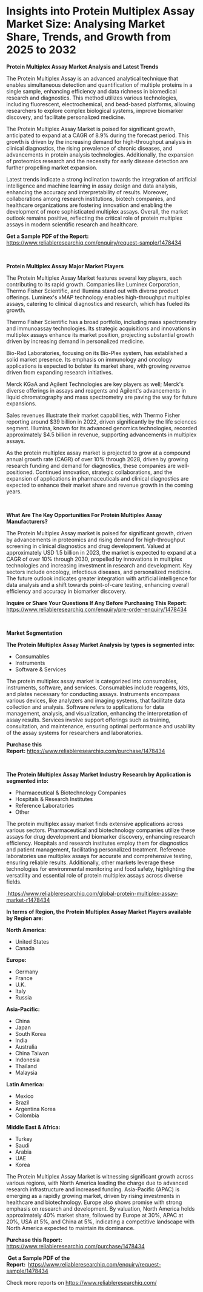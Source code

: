 <p><h1>Insights into Protein Multiplex Assay Market Size: Analysing Market Share, Trends, and Growth from 2025 to 2032</h1></p><p><strong>Protein Multiplex Assay Market Analysis and Latest Trends</strong></p>
<p><p>The Protein Multiplex Assay is an advanced analytical technique that enables simultaneous detection and quantification of multiple proteins in a single sample, enhancing efficiency and data richness in biomedical research and diagnostics. This method utilizes various technologies, including fluorescent, electrochemical, and bead-based platforms, allowing researchers to explore complex biological systems, improve biomarker discovery, and facilitate personalized medicine.</p><p>The Protein Multiplex Assay Market is poised for significant growth, anticipated to expand at a CAGR of 8.9% during the forecast period. This growth is driven by the increasing demand for high-throughput analysis in clinical diagnostics, the rising prevalence of chronic diseases, and advancements in protein analysis technologies. Additionally, the expansion of proteomics research and the necessity for early disease detection are further propelling market expansion.</p><p>Latest trends indicate a strong inclination towards the integration of artificial intelligence and machine learning in assay design and data analysis, enhancing the accuracy and interpretability of results. Moreover, collaborations among research institutions, biotech companies, and healthcare organizations are fostering innovation and enabling the development of more sophisticated multiplex assays. Overall, the market outlook remains positive, reflecting the critical role of protein multiplex assays in modern scientific research and healthcare.</p></p>
<p><strong>Get a Sample PDF of the Report:&nbsp;</strong> <a href="https://www.reliableresearchiq.com/enquiry/request-sample/1478434?utm_campaign=3006&utm_medium=2&utm_source=Github&utm_content=ia&utm_term=23032025&utm_id=protein-multiplex-assay">https://www.reliableresearchiq.com/enquiry/request-sample/1478434</a></p>
<p>&nbsp;</p>
<p><strong>Protein Multiplex Assay Major Market Players</strong></p>
<p><p>The Protein Multiplex Assay Market features several key players, each contributing to its rapid growth. Companies like Luminex Corporation, Thermo Fisher Scientific, and Illumina stand out with diverse product offerings. Luminex's xMAP technology enables high-throughput multiplex assays, catering to clinical diagnostics and research, which has fueled its growth.</p><p>Thermo Fisher Scientific has a broad portfolio, including mass spectrometry and immunoassay technologies. Its strategic acquisitions and innovations in multiplex assays enhance its market position, projecting substantial growth driven by increasing demand in personalized medicine.</p><p>Bio-Rad Laboratories, focusing on its Bio-Plex system, has established a solid market presence. Its emphasis on immunology and oncology applications is expected to bolster its market share, with growing revenue driven from expanding research initiatives.</p><p>Merck KGaA and Agilent Technologies are key players as well; Merck's diverse offerings in assays and reagents and Agilent's advancements in liquid chromatography and mass spectrometry are paving the way for future expansions.</p><p>Sales revenues illustrate their market capabilities, with Thermo Fisher reporting around $39 billion in 2022, driven significantly by the life sciences segment. Illumina, known for its advanced genomics technologies, recorded approximately $4.5 billion in revenue, supporting advancements in multiplex assays.</p><p>As the protein multiplex assay market is projected to grow at a compound annual growth rate (CAGR) of over 10% through 2028, driven by growing research funding and demand for diagnostics, these companies are well-positioned. Continued innovation, strategic collaborations, and the expansion of applications in pharmaceuticals and clinical diagnostics are expected to enhance their market share and revenue growth in the coming years.</p></p>
<p>&nbsp;</p>
<p><strong>What Are The Key Opportunities For Protein Multiplex Assay Manufacturers?</strong></p>
<p><p>The Protein Multiplex Assay market is poised for significant growth, driven by advancements in proteomics and rising demand for high-throughput screening in clinical diagnostics and drug development. Valued at approximately USD 1.5 billion in 2023, the market is expected to expand at a CAGR of over 10% through 2030, propelled by innovations in multiplex technologies and increasing investment in research and development. Key sectors include oncology, infectious diseases, and personalized medicine. The future outlook indicates greater integration with artificial intelligence for data analysis and a shift towards point-of-care testing, enhancing overall efficiency and accuracy in biomarker discovery.</p></p>
<p><strong>Inquire or Share Your Questions If Any Before Purchasing This Report:</strong> <a href="https://www.reliableresearchiq.com/enquiry/pre-order-enquiry/1478434?utm_campaign=3006&utm_medium=2&utm_source=Github&utm_content=ia&utm_term=23032025&utm_id=protein-multiplex-assay">https://www.reliableresearchiq.com/enquiry/pre-order-enquiry/1478434</a></p>
<p>&nbsp;</p>
<p><strong>Market Segmentation</strong></p>
<p><strong>The Protein Multiplex Assay Market Analysis by types is segmented into:</strong></p>
<p><ul><li>Consumables</li><li>Instruments</li><li>Software & Services</li></ul></p>
<p><p>The protein multiplex assay market is categorized into consumables, instruments, software, and services. Consumables include reagents, kits, and plates necessary for conducting assays. Instruments encompass various devices, like analyzers and imaging systems, that facilitate data collection and analysis. Software refers to applications for data management, analysis, and visualization, enhancing the interpretation of assay results. Services involve support offerings such as training, consultation, and maintenance, ensuring optimal performance and usability of the assay systems for researchers and laboratories.</p></p>
<p><strong>Purchase this Report:&nbsp;</strong><a href="https://www.reliableresearchiq.com/purchase/1478434?utm_campaign=3006&utm_medium=2&utm_source=Github&utm_content=ia&utm_term=23032025&utm_id=protein-multiplex-assay">https://www.reliableresearchiq.com/purchase/1478434</a></p>
<p>&nbsp;</p>
<p><strong>The Protein Multiplex Assay Market Industry Research by Application is segmented into:</strong></p>
<p><ul><li>Pharmaceutical & Biotechnology Companies</li><li>Hospitals & Research Institutes</li><li>Reference Laboratories</li><li>Other</li></ul></p>
<p><p>The protein multiplex assay market finds extensive applications across various sectors. Pharmaceutical and biotechnology companies utilize these assays for drug development and biomarker discovery, enhancing research efficiency. Hospitals and research institutes employ them for diagnostics and patient management, facilitating personalized treatment. Reference laboratories use multiplex assays for accurate and comprehensive testing, ensuring reliable results. Additionally, other markets leverage these technologies for environmental monitoring and food safety, highlighting the versatility and essential role of protein multiplex assays across diverse fields.</p></p>
<p><a href="https://www.reliableresearchiq.com/global-protein-multiplex-assay-market-r1478434?utm_campaign=3006&utm_medium=2&utm_source=Github&utm_content=ia&utm_term=23032025&utm_id=protein-multiplex-assay">&nbsp;https://www.reliableresearchiq.com/global-protein-multiplex-assay-market-r1478434</a></p>
<p><strong>In terms of Region, the Protein Multiplex Assay Market Players available by Region are:</strong></p>
<p>
    <p> <strong> North America: </strong>
        <ul>
            <li>United States</li>
            <li>Canada</li>
        </ul>
        </p> 
    <p> <strong> Europe: </strong>
        <ul>
            <li>Germany</li>
            <li>France</li>
            <li>U.K.</li>
            <li>Italy</li>
            <li>Russia</li>
        </ul>
        </p> 
    <p> <strong> Asia-Pacific: </strong>
        <ul>
            <li>China</li>
            <li>Japan</li>
            <li>South Korea</li>
            <li>India</li>
            <li>Australia</li>
            <li>China Taiwan</li>
            <li>Indonesia</li>
            <li>Thailand</li>
            <li>Malaysia</li>
        </ul>
        </p> 
    <p> <strong> Latin America: </strong>
        <ul>
            <li>Mexico</li>
            <li>Brazil</li>
            <li>Argentina Korea</li>
            <li>Colombia</li>
        </ul>
        </p> 
    <p> <strong> Middle East & Africa: </strong>
        <ul>
            <li>Turkey</li>
            <li>Saudi</li>
            <li>Arabia</li>
            <li>UAE</li>
            <li>Korea</li>
        </ul>
    </p>
    </p>
<p><p>The Protein Multiplex Assay Market is witnessing significant growth across various regions, with North America leading the charge due to advanced research infrastructure and increased funding. Asia-Pacific (APAC) is emerging as a rapidly growing market, driven by rising investments in healthcare and biotechnology. Europe also shows promise with strong emphasis on research and development. By valuation, North America holds approximately 40% market share, followed by Europe at 30%, APAC at 20%, USA at 5%, and China at 5%, indicating a competitive landscape with North America expected to maintain its dominance.</p></p>
<p><strong>Purchase this Report: </strong><a href="https://www.reliableresearchiq.com/purchase/1478434?utm_campaign=3006&utm_medium=2&utm_source=Github&utm_content=ia&utm_term=23032025&utm_id=protein-multiplex-assay">https://www.reliableresearchiq.com/purchase/1478434</a></p>
<p>&nbsp;<strong>Get a Sample PDF of the Report:&nbsp;&nbsp;</strong><a href="https://www.reliableresearchiq.com/enquiry/request-sample/1478434?utm_campaign=3006&utm_medium=2&utm_source=Github&utm_content=ia&utm_term=23032025&utm_id=protein-multiplex-assay">https://www.reliableresearchiq.com/enquiry/request-sample/1478434</a></p>
<p><strong></strong></p>
<p>Check more reports on <a href="https://www.reliableresearchiq.com/?utm_campaign=3006&utm_medium=2&utm_source=Github&utm_content=ia&utm_term=23032025&utm_id=protein-multiplex-assay">https://www.reliableresearchiq.com/</a></p>